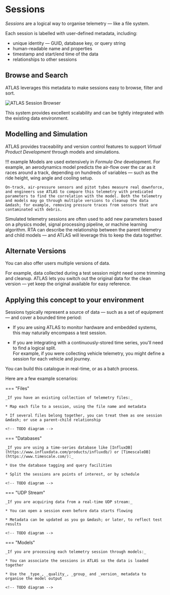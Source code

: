 # Sessions

_Sessions_ are a logical way to organise telemetry &mdash; like a file system.

Each session is labelled with user-defined metadata, including:

* unique identity &mdash; GUID, database key, or query string
* human-readable name and properties
* timestamp and start/end time of the data
* relationships to other sessions

## Browse and Search

ATLAS leverages this metadata to make sessions easy to browse, filter and sort.

<img src="../assets/session-browser.png" alt="ATLAS Session Browser">

This system provides excellent scalability and can be tightly integrated with the existing data environment.

## Modelling and Simulation

ATLAS provides traceability and version control features to support _Virtual Product Development_ through models and simulations.

!!! example
    Models are used extensively in _Formula One_ development. For example, an aerodynamics model predicts the air-flow over the car as it races around a track, depending on hundreds of variables &mdash; such as the ride height, wing angle and cooling setup.

    On-track, air-pressure sensors and pitot tubes measure real downforce, and engineers use ATLAS to compare this telemetry with predicated parameters to find the correlation with the model. Both the telemetry and models may go through multiple versions to cleanup the data &mdash; for example, removing pressure traces from sensors that are contaminated with debris.

Simulated telemetry sessions are often used to add new parameters based on a physics model, signal processing pipeline, or machine learning algorithm. RTA can describe the relationship between the parent telemetry and child models &mdash; and ATLAS will leverage this to keep the data together.

<object type="image/svg+xml" data="../assets/sessions/parent-child.svg" class="diagram" title="Parent-child relationships"></object>

## Alternate Versions

You can also offer users multiple versions of data.

For example, data collected during a test session might need some trimming and cleanup. ATLAS lets you switch out the original data for the clean version &mdash; yet keep the original available for easy reference.

<object type="image/svg+xml" data="../assets/sessions/alternates.svg" class="diagram" title="Alternate sessions"></object>

## Applying this concept to your environment

Sessions typically represent a source of data &mdash; such as a set of equipment &mdash; and cover a bounded time period:

* If you are using ATLAS to monitor hardware and embedded systems, this may naturally encompass a test session.

* If you are integrating with a continuously-stored time series, you'll need to find a logical split.  
  For example, if you were collecting vehicle telemetry, you might define a session for each vehicle and journey.

You can build this catalogue in real-time, or as a batch process.

Here are a few example scenarios:

=== "Files"

    _If you have an existing collection of telemetry files:_

    * Map each file to a session, using the file name and metadata

    * If several files belong together, you can treat them as one session &mdash; or use a parent-child relationship

    <!-- TODO diagram -->

=== "Databases"

    _If you are using a time-series database like [InfluxDB](https://www.influxdata.com/products/influxdb/) or [TimescaleDB](https://www.timescale.com/):_

    * Use the database tagging and query facilities

    * Split the sessions are points of interest, or by schedule

    <!-- TODO diagram -->

=== "UDP Stream"

    _If you are acquiring data from a real-time UDP stream:_

    * You can open a session even before data starts flowing

    * Metadata can be updated as you go &mdash; or later, to reflect test results

    <!-- TODO diagram -->

=== "Models"

    _If you are processing each telemetry session through models:_

    * You can associate the sessions in ATLAS so the data is loaded together

    * Use the _type_, _quality_, _group_ and _version_ metadata to organise the model output

    <!-- TODO diagram -->
